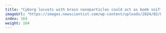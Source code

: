 ```yaml
---
title: "Cyborg locusts with brain nanoparticles could act as bomb sniffers"
imageUrl: "https://images.newscientist.com/wp-content/uploads/2024/02/07133204/SEI_190412510.jpg?width=788"
index: 164
weight: 164
---
```

